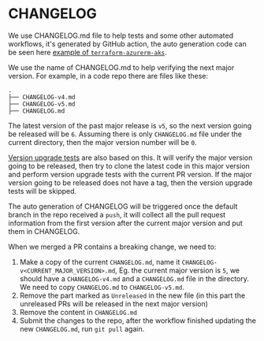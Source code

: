 # CHANGELOG

We use CHANGELOG.md  file to help tests and some other automated workflows, it's generated by GitHub action, the auto generation code can be seen here [example of `terraform-azurerm-aks`](https://github.com/Azure/terraform-azurerm-aks/blob/master/.github/workflows/update-changelog.yaml).

We use the name of CHANGELOG.md to help verifying the next major version. For example, in a code repo there are files like these:

```text
.
├── CHANGELOG-v4.md
├── CHANGELOG-v5.md
├── CHANGELOG.md
```

The latest version of the past major release is `v5`, so the next version going be released will be `6`. Assuming there is only `CHANGELOG.md` file under the current directory, then the major version number will be `0`.

[Version upgrade tests](../terraformModuleConstitution/test_code/version_upgrade_tests.md) are also based on this. It will verify the major version going to be released, then try to clone the latest code in this major version and perform version upgrade tests with the current PR version. If the major version going to be released does not have a tag, then the version upgrade tests will be skipped.

The auto generation of CHANGELOG will be triggered once the default branch in the repo received a `push`, it will collect all the pull request information from the first version after the current major version and put them in CHANGELOG.

When we merged a PR contains a breaking change, we need to:

1. Make a copy of the current `CHANGELOG.md`, name it `CHANGELOG-v<CURRENT_MAJOR_VERSION>.md`, Eg. the current major version is `5`, we should have a `CHANGELOG-v4.md` and a `CHANGELOG.md` file in the directory. We need to copy `CHANGELOG.md` to `CHANGELOG-v5.md`.
2. Remove the part marked as `Unreleased` in the new file (in this part the unreleased PRs will be released in the next major version)
3. Remove the content in `CHANGELOG.md`
4. Submit the changes to the repo, after the workflow finished updating the new `CHANGELOG.md`, run `git pull` again.